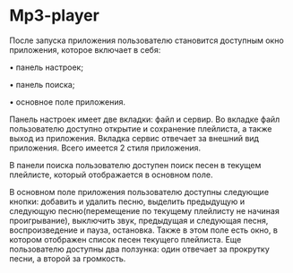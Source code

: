 # Mp3-player

После запуска приложения пользователю становится доступным окно приложения, которое включает в себя:

•	панель настроек;

•	панель поиска;

•	основное поле приложения.

   Панель настроек имеет две вкладки: файл и сервир. Во вкладке файл пользователю доступно открытие и сохранение плейлиста, а также выход из приложения. Вкладка сервис отвечает за внешний вид приложения. Всего имеется 2 стиля приложения.
     
   В панели поиска пользователю доступен поиск песен в текущем плейлисте, который отображается в основном поле.
     
   В основном поле приложения пользователю доступны следующие кнопки: добавить и удалить песню, выделить предыдущую и следующую песню(перемещение по текущему плейлисту не начиная проигрывание), выключить звук, предыдущая и следующая песня, воспроизведение и пауза, остановка. Также в этом поле есть окно, в котором отображен список песен текущего плейлиста. Еще пользователю доступны два ползунка: один отвечает за прокрутку песни, а второй за громкость.
